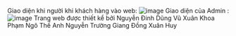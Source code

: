 Giao diện khi người khi khách hàng vào web:
![image](https://github.com/DungNguyenCode/DATN/assets/130452461/90ab1691-1629-452d-8596-a257a475e015)
Giao diện của Admin :
![image](https://github.com/DungNguyenCode/DATN/assets/130452461/55b9d9e1-9f06-45e4-9466-7de8ee1e2f41)
Trang web được thiết kể bởi 
Nguyễn Đinh Dũng
Vũ Xuân Khoa
Phạm Ngô Thế Anh
Nguyễn Trường Giang
Đồng Xuân Huy
